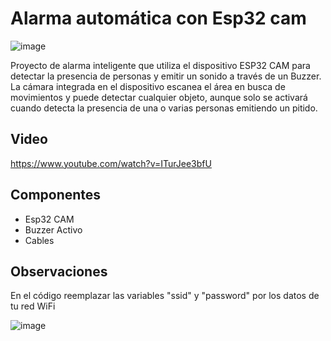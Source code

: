 # Alarma automática con Esp32 cam

![image](https://user-images.githubusercontent.com/85527788/230777117-f97c5095-c52f-4dcb-840c-42c218fcc5a6.png)

Proyecto de alarma inteligente que utiliza el dispositivo ESP32 CAM para detectar la presencia de personas y emitir un sonido a través de un Buzzer. La cámara integrada en el dispositivo escanea el área en busca de movimientos y puede detectar cualquier objeto, aunque solo se activará cuando detecta la presencia de una o varias personas emitiendo un pitido.

## Video 
https://www.youtube.com/watch?v=ITurJee3bfU

## Componentes

- Esp32 CAM
- Buzzer Activo
- Cables

## Observaciones

En el código reemplazar las variables "ssid" y "password" por los datos de tu red WiFi

![image](https://user-images.githubusercontent.com/85527788/231602685-158f4f8f-5486-40d4-975a-e8cfc0358a28.png)
